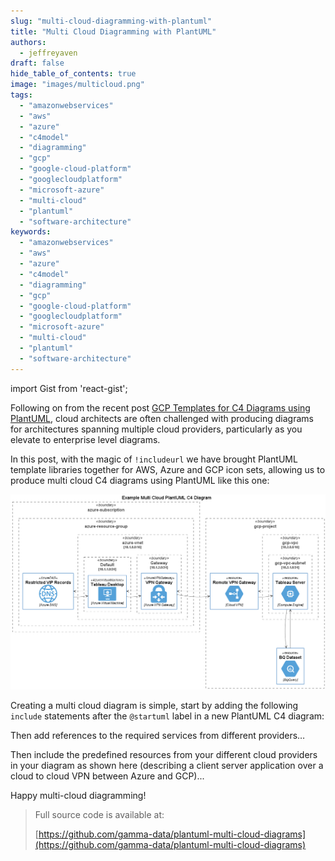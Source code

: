 ```yaml
---
slug: "multi-cloud-diagramming-with-plantuml"
title: "Multi Cloud Diagramming with PlantUML"
authors:	
  - jeffreyaven
draft: false
hide_table_of_contents: true
image: "images/multicloud.png"
tags: 
  - "amazonwebservices"
  - "aws"
  - "azure"
  - "c4model"
  - "diagramming"
  - "gcp"
  - "google-cloud-platform"
  - "googlecloudplatform"
  - "microsoft-azure"
  - "multi-cloud"
  - "plantuml"
  - "software-architecture"
keywords:	
  - "amazonwebservices"
  - "aws"
  - "azure"
  - "c4model"
  - "diagramming"
  - "gcp"
  - "google-cloud-platform"
  - "googlecloudplatform"
  - "microsoft-azure"
  - "multi-cloud"
  - "plantuml"
  - "software-architecture"
---
```


import Gist from 'react-gist';

Following on from the recent post [GCP Templates for C4 Diagrams using PlantUML](https://cloudywithachanceofbigdata.com/gcp-templates-for-c4-diagrams-using-plantuml/), cloud architects are often challenged with producing diagrams for architectures spanning multiple cloud providers, particularly as you elevate to enterprise level diagrams.

In this post, with the magic of `!includeurl` we have brought PlantUML template libraries together for AWS, Azure and GCP icon sets, allowing us to produce multi cloud C4 diagrams using PlantUML like this one:

[![Multi Cloud Architecture Diagram using PlantUML](images/Example-Multi-Cloud-PlantUML-C4-Diagram.png)](images/Example-Multi-Cloud-PlantUML-C4-Diagram.png)

Creating a multi cloud diagram is simple, start by adding the following `include` statements after the `@startuml` label in a new PlantUML C4 diagram:

<Gist id="5319b6b041f8b8f54c922a9a5b9b6e7c" 
/>

Then add references to the required services from different providers…

<Gist id="6ed55cd1b4e3b2e7027f8236af4aa112" 
/>

Then include the predefined resources from your different cloud providers in your diagram as shown here (describing a client server application over a cloud to cloud VPN between Azure and GCP)...

<Gist id="600aecff7094d7843771770b7048cb2c" 
/>

Happy multi-cloud diagramming!

> Full source code is available at:
> 
> [https://github.com/gamma-data/plantuml-multi-cloud-diagrams](https://github.com/gamma-data/plantuml-multi-cloud-diagrams)
